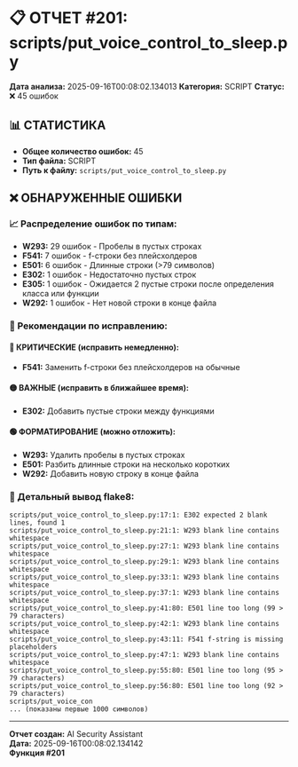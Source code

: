 # 📋 ОТЧЕТ #201: scripts/put_voice_control_to_sleep.py

**Дата анализа:** 2025-09-16T00:08:02.134013
**Категория:** SCRIPT
**Статус:** ❌ 45 ошибок

## 📊 СТАТИСТИКА

- **Общее количество ошибок:** 45
- **Тип файла:** SCRIPT
- **Путь к файлу:** `scripts/put_voice_control_to_sleep.py`

## ❌ ОБНАРУЖЕННЫЕ ОШИБКИ

### 📈 Распределение ошибок по типам:

- **W293:** 29 ошибок - Пробелы в пустых строках
- **F541:** 7 ошибок - f-строки без плейсхолдеров
- **E501:** 6 ошибок - Длинные строки (>79 символов)
- **E302:** 1 ошибок - Недостаточно пустых строк
- **E305:** 1 ошибок - Ожидается 2 пустые строки после определения класса или функции
- **W292:** 1 ошибок - Нет новой строки в конце файла

### 🎯 Рекомендации по исправлению:

#### 🔴 КРИТИЧЕСКИЕ (исправить немедленно):
- **F541:** Заменить f-строки без плейсхолдеров на обычные

#### 🟡 ВАЖНЫЕ (исправить в ближайшее время):
- **E302:** Добавить пустые строки между функциями

#### 🟢 ФОРМАТИРОВАНИЕ (можно отложить):
- **W293:** Удалить пробелы в пустых строках
- **E501:** Разбить длинные строки на несколько коротких
- **W292:** Добавить новую строку в конце файла

### 📝 Детальный вывод flake8:

```
scripts/put_voice_control_to_sleep.py:17:1: E302 expected 2 blank lines, found 1
scripts/put_voice_control_to_sleep.py:21:1: W293 blank line contains whitespace
scripts/put_voice_control_to_sleep.py:27:1: W293 blank line contains whitespace
scripts/put_voice_control_to_sleep.py:29:1: W293 blank line contains whitespace
scripts/put_voice_control_to_sleep.py:33:1: W293 blank line contains whitespace
scripts/put_voice_control_to_sleep.py:37:1: W293 blank line contains whitespace
scripts/put_voice_control_to_sleep.py:41:80: E501 line too long (99 > 79 characters)
scripts/put_voice_control_to_sleep.py:42:1: W293 blank line contains whitespace
scripts/put_voice_control_to_sleep.py:43:11: F541 f-string is missing placeholders
scripts/put_voice_control_to_sleep.py:47:1: W293 blank line contains whitespace
scripts/put_voice_control_to_sleep.py:55:80: E501 line too long (95 > 79 characters)
scripts/put_voice_control_to_sleep.py:56:80: E501 line too long (92 > 79 characters)
scripts/put_voice_con
... (показаны первые 1000 символов)
```

---
**Отчет создан:** AI Security Assistant  
**Дата:** 2025-09-16T00:08:02.134142  
**Функция #201**
